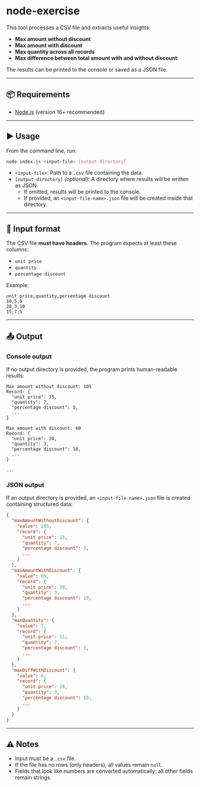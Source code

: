 # node-exercise

This tool processes a CSV file and extracts useful insights:
- **Max amount without discount**
- **Max amount with discount**
- **Max quantity across all records**
- **Max difference between total amount with and without discount**

The results can be printed to the console or saved as a JSON file.

---

## 📦 Requirements

- [Node.js](https://nodejs.org/) (version 16+ recommended)

---

## ▶️ Usage

From the command line, run:

```bash
node index.js <input-file> [output-directory]
```

- `<input-file>`: Path to a `.csv` file containing the data.  
- `[output-directory]` *(optional)*: A directory where results will be written as JSON.  
  - If omitted, results will be printed to the console.  
  - If provided, an `<input-file-name>.json` file will be created inside that directory.

---

## 📂 Input format

The CSV file **must have headers**. The program expects at least these columns:

- `unit price`
- `quantity`
- `percentage discount`

Example:

```csv
unit price,quantity,percentage discount
10,5,0
20,3,10
15,7,5
```

---

## 📤 Output

### Console output

If no output directory is provided, the program prints human-readable results:

```
Max amount without discount: 105
Record: {
  "unit price": 15,
  "quantity": 7,
  "percentage discount": 5,
  ...
}

Max amount with discount: 60
Record: {
  "unit price": 20,
  "quantity": 3,
  "percentage discount": 10,
  ...
}

...
```

### JSON output

If an output directory is provided, an `<input-file-name>.json` file is created containing structured data:

```json
{
  "maxAmountWithoutDiscount": {
    "value": 105,
    "record": {
      "unit price": 15,
      "quantity": 7,
      "percentage discount": 5,
      ...
    }
  },
  "maxAmountWithDiscount": {
    "value": 60,
    "record": {
      "unit price": 20,
      "quantity": 3,
      "percentage discount": 10,
      ...
    }
  },
  "maxQuantity": {
    "value": 7,
    "record": {
      "unit price": 15,
      "quantity": 7,
      "percentage discount": 5,
      ...
    }
  },
  "maxDiffWithDiscount": {
    "value": 6,
    "record": {
      "unit price": 20,
      "quantity": 3,
      "percentage discount": 10,
      ...
    }
  }
}
```

---

## ⚠️ Notes

- Input must be a `.csv` file.  
- If the file has no rows (only headers), all values remain `null`.  
- Fields that look like numbers are converted automatically; all other fields remain strings.  
